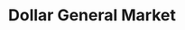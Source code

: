 ---
title: "Dollar General Market"
url: /gaffney/dollar-general-market-boiling-springs-highway/
shop: supermarket
---